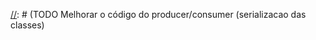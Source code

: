 [//]: # (TODO Testes)
[//]: # (TODO Documentacao da api via swagger e README)
[//]: # (TODO Melhorar o código do producer/consumer (serializacao das classes)
